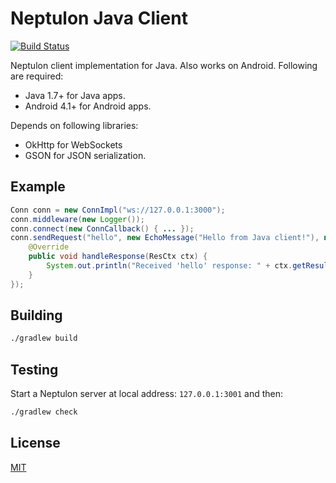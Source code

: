 # Neptulon Java Client

[![Build Status](https://travis-ci.org/neptulon/client-java.svg?branch=master)](https://travis-ci.org/neptulon/client-java)

Neptulon client implementation for Java. Also works on Android. Following are required:

* Java 1.7+ for Java apps.
* Android 4.1+ for Android apps.

Depends on following libraries:

* OkHttp for WebSockets
* GSON for JSON serialization.

## Example

```java
Conn conn = new ConnImpl("ws://127.0.0.1:3000");
conn.middleware(new Logger());
conn.connect(new ConnCallback() { ... });
conn.sendRequest("hello", new EchoMessage("Hello from Java client!"), new ResCallback() {
    @Override
    public void handleResponse(ResCtx ctx) {
        System.out.println("Received 'hello' response: " + ctx.getResult(Object.class));
    }
});
```

## Building

```bash
./gradlew build
```

## Testing

Start a Neptulon server at local address: `127.0.0.1:3001` and then:

```bash
./gradlew check
```

## License

[MIT](LICENSE)
